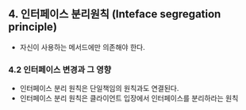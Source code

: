 ## 4. 인터페이스 분리원칙 (Inteface segregation principle)
- 자신이 사용하는 메서드에만 의존해야 한다.

### 4.2 인터페이스 변경과 그 영향
- 인터페이스 분리 원칙은 단일책임의 원칙과도 연결된다. 
- 인터페이스 분리 원칙은 클라이언트 입장에서 인터페이스를 분리하라는 원칙

